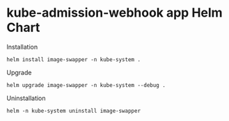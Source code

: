 # kube-admission-webhook app Helm Chart

Installation

```shell
helm install image-swapper -n kube-system .
```

Upgrade

```shell
helm upgrade image-swapper -n kube-system --debug .
```

Uninstallation

```shell
helm -n kube-system uninstall image-swapper
```